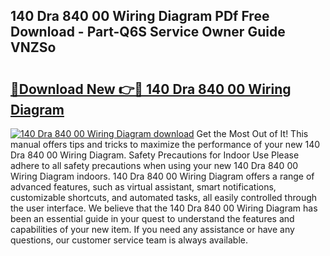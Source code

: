## 140 Dra 840 00 Wiring Diagram PDf Free Download - Part-Q6S Service Owner Guide VNZSo

# <h2><a href="http://dfh67k.blite.top/?on=140+Dra+840+00+Wiring+Diagram">🔗Download New 👉🔴 140 Dra 840 00 Wiring Diagram</a></h2>

[![140 Dra 840 00 Wiring Diagram download](https://i.imgur.com/lujVjoI.png)](http://dfh67k.blite.top/?on=140+Dra+840+00+Wiring+Diagram)
Get the Most Out of It! This manual offers tips and tricks to maximize the performance of your new 140 Dra 840 00 Wiring Diagram. Safety Precautions for Indoor Use Please adhere to all safety precautions when using your new 140 Dra 840 00 Wiring Diagram indoors. 140 Dra 840 00 Wiring Diagram offers a range of advanced features, such as virtual assistant, smart notifications, customizable shortcuts, and automated tasks, all easily controlled through the user interface. We believe that the 140 Dra 840 00 Wiring Diagram has been an essential guide in your quest to understand the features and capabilities of your new item. If you need any assistance or have any questions, our customer service team is always available.
